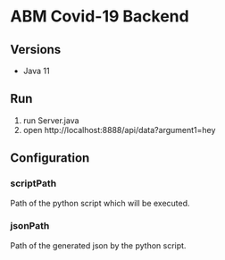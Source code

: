# ABM Covid-19 Backend

## Versions
* Java 11

## Run
1. run Server.java
1. open http://localhost:8888/api/data?argument1=hey

## Configuration
### scriptPath
Path of the python script which will be executed.
### jsonPath
Path of the generated json by the python script.
